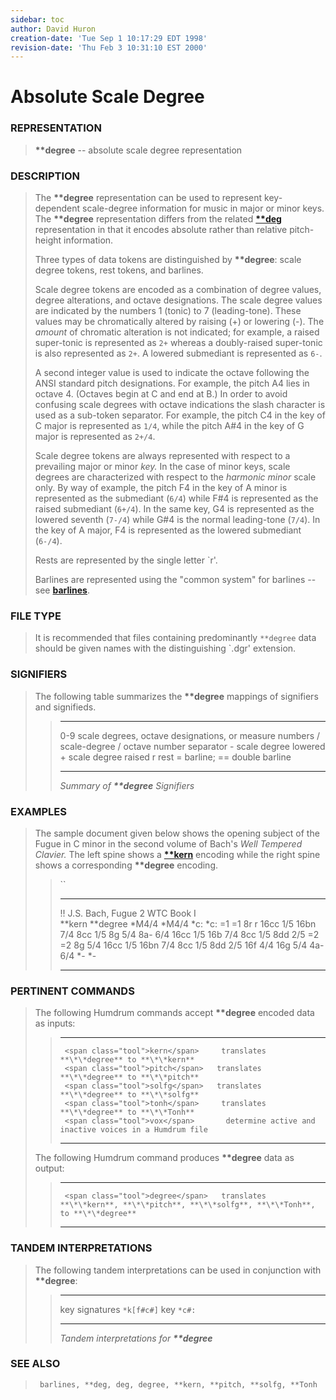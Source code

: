 ```yaml
---
sidebar: toc
author: David Huron
creation-date: 'Tue Sep 1 10:17:29 EDT 1998'
revision-date: 'Thu Feb 3 10:31:10 EST 2000'
---
```



Absolute Scale Degree
================================================

### REPRESENTATION

> **\*\*degree** -- absolute scale degree representation

### DESCRIPTION

> The **\*\*degree** representation can be used to represent
> key-dependent scale-degree information for music in major or minor
> keys. The **\*\*degree** representation differs from the related
> [**\*\*deg**](deg.rep.html) representation in that it encodes absolute
> rather than relative pitch-height information.
>
> Three types of data tokens are distinguished by **\*\*degree**: scale
> degree tokens, rest tokens, and barlines.
>
> Scale degree tokens are encoded as a combination of degree values,
> degree alterations, and octave designations. The scale degree values
> are indicated by the numbers 1 (tonic) to 7 (leading-tone). These
> values may be chromatically altered by raising (+) or lowering (-).
> The *amount* of chromatic alteration is not indicated; for example, a
> raised super-tonic is represented as `2+` whereas a doubly-raised
> super-tonic is also represented as `2+`. A lowered submediant is
> represented as `6-`.
>
> A second integer value is used to indicate the octave following the
> ANSI standard pitch designations. For example, the pitch A4 lies in
> octave 4. (Octaves begin at C and end at B.) In order to avoid
> confusing scale degrees with octave indications the slash character is
> used as a sub-token separator. For example, the pitch C4 in the key of
> C major is represented as `1/4`, while the pitch A\#4 in the key of G
> major is represented as `2+/4`.
>
> Scale degree tokens are always represented with respect to a
> prevailing major or minor *key.* In the case of minor keys, scale
> degrees are characterized with respect to the *harmonic minor* scale
> only. By way of example, the pitch F4 in the key of A minor is
> represented as the submediant (`6/4`) while F\#4 is represented as the
> raised submediant (`6+/4`). In the same key, G4 is represented as the
> lowered seventh (`7-/4`) while G\#4 is the normal leading-tone
> (`7/4`). In the key of A major, F4 is represented as the lowered
> submediant (`6-/4`).
>
> Rests are represented by the single letter \`r\'.
>
> Barlines are represented using the \"common system\" for barlines \--
> see [**barlines**](barlines.rep.html).

### FILE TYPE

> It is recommended that files containing predominantly `**degree` data
> should be given names with the distinguishing \`.dgr\' extension.

### SIGNIFIERS

> The following table summarizes the **\*\*degree** mappings of
> signifiers and signifieds.
>
> >   ----- --------------------------------------------------------
> >   0-9   scale degrees, octave designations, or measure numbers
> >   /     scale-degree / octave number separator
> >   \-    scale degree lowered
> >   \+    scale degree raised
> >   r     rest
> >   =     barline; == double barline
> >   ----- --------------------------------------------------------
> >
> > *Summary of **\*\*degree** Signifiers*

### EXAMPLES

> The sample document given below shows the opening subject of the Fugue
> in C minor in the second volume of Bach\'s *Well Tempered Clavier.*
> The left spine shows a [**\*\*kern**](kern.rep.html) encoding while
> the right spine shows a corresponding **\*\*degree** encoding.
>
> > ``
> >
> >   ---------------------------------- ------------
> >   !! J.S. Bach, Fugue 2 WTC Book I   
> >   \*\*kern                           \*\*degree
> >   \*M4/4                             \*M4/4
> >   \*c:                               \*c:
> >   =1                                 =1
> >   8r                                 r
> >   16cc                               1/5
> >   16bn                               7/4
> >   8cc                                1/5
> >   8g                                 5/4
> >   8a-                                6/4
> >   16cc                               1/5
> >   16b                                7/4
> >   8cc                                1/5
> >   8dd                                2/5
> >   =2                                 =2
> >   8g                                 5/4
> >   16cc                               1/5
> >   16bn                               7/4
> >   8cc                                1/5
> >   8dd                                2/5
> >   16f                                4/4
> >   16g                                5/4
> >   4a-                                6/4
> >   \*-                                \*-
> >   ---------------------------------- ------------
> >
### PERTINENT COMMANDS

> The following Humdrum commands accept **\*\*degree** encoded data as
> inputs:
>
> >   -- ------------------------------------- --------------------------------------------------------
> >                                            
> >      <span class="tool">kern</span>     translates **\*\*degree** to **\*\*kern**
> >      <span class="tool">pitch</span>   translates **\*\*degree** to **\*\*pitch**
> >      <span class="tool">solfg</span>   translates **\*\*degree** to **\*\*solfg**
> >      <span class="tool">tonh</span>     translates **\*\*degree** to **\*\*Tonh**
> >      <span class="tool">vox</span>       determine active and inactive voices in a Humdrum file
> >                                            
> >   -- ------------------------------------- --------------------------------------------------------
> >
> The following Humdrum command produces **\*\*degree** data as output:
>
> >   -- --------------------------------------- ----------------------------------------------------------------------------------------
> >                                              
> >      <span class="tool">degree</span>   translates **\*\*kern**, **\*\*pitch**, **\*\*solfg**, **\*\*Tonh**, to **\*\*degree**
> >   -- --------------------------------------- ----------------------------------------------------------------------------------------
> >
### TANDEM INTERPRETATIONS

> The following tandem interpretations can be used in conjunction with
> **\*\*degree**:
>
> >   ---------------- ------------
> >   key signatures   `*k[f#c#]`
> >   key              `*c#:`
> >   ---------------- ------------
> >
> > *Tandem interpretations for **\*\*degree***

### SEE ALSO

> ` barlines, **deg, deg, degree, **kern, **pitch, **solfg, **Tonh`

